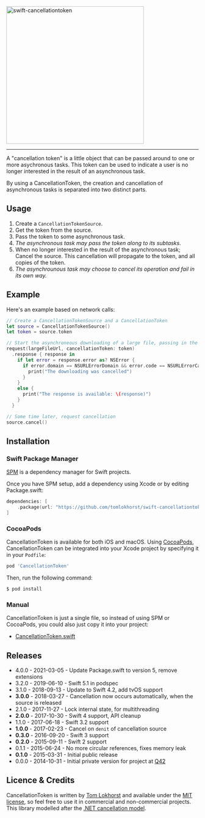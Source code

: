 <img src="https://cloud.githubusercontent.com/assets/75655/5061903/76be2014-6dac-11e4-950b-2731f3c4cfef.png" alt="swift-cancellationtoken" width="360">
<hr>

A "cancellation token" is a little object that can be passed around to one or more asychronous tasks. This token can be used to indicate a user is no longer interested in the result of an asynchronous task.

By using a CancellationToken, the creation and cancellation of asynchronous tasks is separated into two distinct parts. 

Usage
-----

1. Create a `CancellationTokenSource`.
2. Get the token from the source.
3. Pass the token to some asynchronous task.
4. _The asynchronous task may pass the token along to its subtasks._
5. When no longer interested in the result of the asynchronous task; Cancel the source. This cancellation will propagate to the token, and all copies of the token.
6. _The asynchrounous task may choose to cancel its operation and fail in its own way._


Example
-------

Here's an example based on network calls:

```swift
// Create a CancellationTokenSource and a CancellationToken
let source = CancellationTokenSource()
let token = source.token

// Start the asynchroneous downloading of a large file, passing in the cancellation token
request(largeFileUrl, cancellationToken: token)
  .response { response in
    if let error = response.error as? NSError {
      if error.domain == NSURLErrorDomain && error.code == NSURLErrorCancelled {
        print("The downloading was cancelled")
      }
    }
    else {
      print("The response is available: \(response)")
    }
  }

// Some time later, request cancellation
source.cancel()
```


Installation
------------

### Swift Package Manager

[SPM](https://swift.org/package-manager/) is a dependency manager for Swift projects.

Once you have SPM setup, add a dependency using Xcode or by editing Package.swift:

```swift
dependencies: [
    .package(url: "https://github.com/tomlokhorst/swift-cancellationtoken.git", from: "4.0.0"),
]
```

### CocoaPods

CancellationToken is available for both iOS and macOS. Using [CocoaPods](http://cocoapods.org), CancellationToken can be integrated into your Xcode project by specifying it in your `Podfile`:

```ruby
pod 'CancellationToken'
```

Then, run the following command:

```bash
$ pod install
```


### Manual

CancellationToken is just a single file, so instead of using SPM or CocoaPods, you could also just copy it into your project:

 - [CancellationToken.swift](https://github.com/tomlokhorst/swift-cancellationtoken/blob/develop/Sources/CancellationToken/CancellationToken.swift)


Releases
--------

 - 4.0.0 - 2021-03-05 - Update Package.swift to version 5, remove extensions
 - 3.2.0 - 2019-06-10 - Swift 5.1 in podspec
 - 3.1.0 - 2018-09-13 - Update to Swift 4.2, add tvOS support
 - **3.0.0** - 2018-03-27 - Cancellation now occurs automatically, when the source is released
 - 2.1.0 - 2017-11-27 - Lock internal state, for multithreading
 - **2.0.0** - 2017-10-30 - Swift 4 support, API cleanup
 - 1.1.0 - 2017-06-18 - Swift 3.2 support
 - **1.0.0** - 2017-02-23 - Cancel on `denit` of cancellation source
 - **0.3.0** - 2016-09-20 - Swift 3 support
 - **0.2.0** - 2015-09-11 - Swift 2 support
 - 0.1.1 - 2015-06-24 - No more circular references, fixes memory leak
 - **0.1.0** - 2015-03-31 - Initial public release
 - 0.0.0 - 2014-10-31 - Initial private version for project at [Q42](http://q42.com)


Licence & Credits
-----------------

CancellationToken is written by [Tom Lokhorst](https://twitter.com/tomlokhorst) and available under the [MIT license](https://github.com/tomlokhorst/swift-cancellationtoken/blob/master/LICENSE), so feel free to use it in commercial and non-commercial projects. This library modelled after the [.NET cancellation model](http://msdn.microsoft.com/en-us/library/dd997364.aspx).
